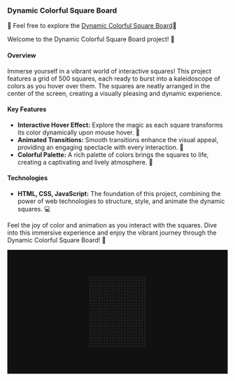 ### Dynamic Colorful Square Board

🌈 Feel free to explore the [Dynamic Colorful Square Board](https://blervin1.github.io/Aim-Training-Game/)🌈

Welcome to the Dynamic Colorful Square Board project! 🎨

#### Overview
Immerse yourself in a vibrant world of interactive squares! This project features a grid of 500 squares, each ready to burst into a kaleidoscope of colors as you hover over them. The squares are neatly arranged in the center of the screen, creating a visually pleasing and dynamic experience.

#### Key Features
- **Interactive Hover Effect:** Explore the magic as each square transforms its color dynamically upon mouse hover. 🌈
- **Animated Transitions:** Smooth transitions enhance the visual appeal, providing an engaging spectacle with every interaction. 🔄
- **Colorful Palette:** A rich palette of colors brings the squares to life, creating a captivating and lively atmosphere. 🎉

#### Technologies
- **HTML, CSS, JavaScript:** The foundation of this project, combining the power of web technologies to structure, style, and animate the dynamic squares. 💻

Feel the joy of color and animation as you interact with the squares. Dive into this immersive experience and enjoy the vibrant journey through the Dynamic Colorful Square Board! 🚀

![INFO GAME-PLAY](https://github.com/Blervin1/Board-Game/raw/main/info-playgame.gif)
